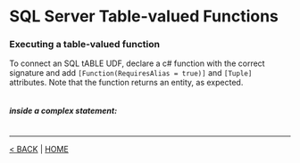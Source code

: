 # SQL Server Table-valued Functions

### Executing a table-valued function

To connect an SQL tABLE UDF, declare a c# function with the correct signature and add `[Function(RequiresAlias = true)]` and `[Tuple]` attributes. Note that the function returns an entity, as expected.

```cs --project ../../SqlServerTutorial/SqlServerTutorial.csproj --source-file ../../SqlServerTutorial/Advanced/TableUDF.cs --region CallTableUDF
```

##### inside a complex statement:

```cs --project ../../SqlServerTutorial/SqlServerTutorial.csproj --source-file ../../SqlServerTutorial/Advanced/TableUDF.cs --region T2
```

---

[< BACK](UDF.md) | [HOME](/)
